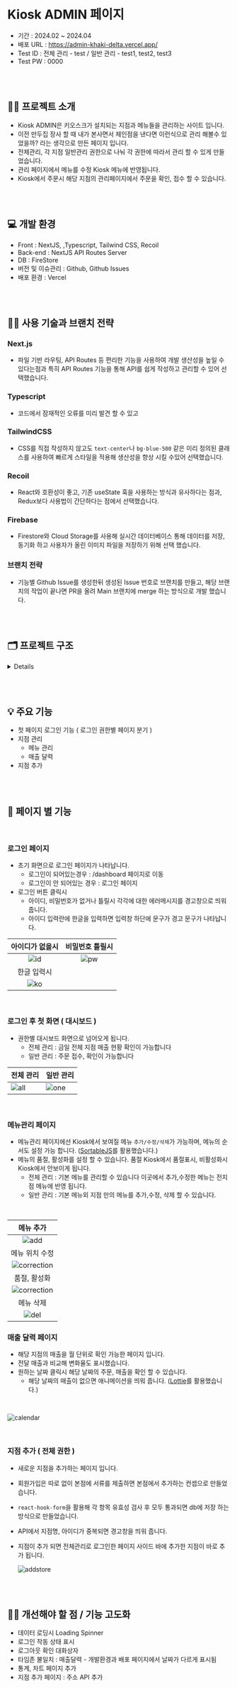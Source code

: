 # Kiosk ADMIN 페이지 

- 기간 : 2024.02 ~ 2024.04
- 배포 URL : https://admin-khaki-delta.vercel.app/
- Test ID : 전체 관리 - test / 일반 관리 - test1, test2, test3
- Test PW : 0000

<br /><br />

## 💁‍♂️ 프로젝트 소개 

  - Kiosk ADMIN은 키오스크가 설치되는 지점과 메뉴들을 관리하는 사이트 입니다.
  - 이전 만두집 장사 할 때 내가 본사면서 체인점을 낸다면 이런식으로 관리 해볼수 있었을까? 라는 생각으로 만든 페이지 입니다.
  - 전체관리, 각 지점 일반관리 권한으로 나눠 각 권한에 따라서 관리 할 수 있게 만들었습니다.
  - 관리 페이지에서 메뉴를 수정 Kiosk 메뉴에 반영됩니다.
  - Kiosk에서 주문시 해당 지점의 관리페이지에서 주문을 확인, 접수 할 수 있습니다.
  
<br /><br />

## 💻 개발 환경
- Front : NextJS, ,Typescript, Tailwind CSS, Recoil
- Back-end : NextJS API Routes Server
- DB : FireStore
- 버전 및 이슈관리 : Github, Github Issues
- 배포 환경 : Vercel


<br /><br />

## 🧑‍💻 사용 기술과 브랜치 전략

### Next.js
 -  파일 기반 라우팅, API Routes 등 편리한 기능을 사용하여 개발 생산성을 높일 수 있다는점과  특히 API Routes 기능을 통해 API를 쉽게 작성하고 관리할 수 있어 선택했습니다.

### Typescript
 - 코드에서 잠재적인 오류를 미리 발견 할 수 있고 

### TailwindCSS 
- CSS를 직접 작성하지 않고도  `text-center`나 `bg-blue-500` 같은 미리 정의된 클래스를 사용하여 빠르게 스타일을 적용해 생산성을 향상 시킬 수있어 선택했습니다.

### Recoil 
- React와 호환성이 좋고, 기존 useState 훅을 사용하는 방식과 유사하다는 점과, Redux보다 사용법이 간단하다는 점에서 선택했습니다. 

### Firebase 
- Firestore와 Cloud Storage를 사용해 실시간 데이터베이스 통해 데이터를 저장, 동기화 하고 사용자가 올린 이미지 파일을 저장하기 위해 선택 했습니다.  


### 브랜치 전략
- 기능별 Github Issue를 생성한뒤 생성된 Issue 번호로 브랜치를 만들고, 해당 브랜치의 작업이 끝나면 PR을 올려 Main 브랜치에 merge 하는 방식으로 개발 했습니다.

<br /><br />

## 🗂️ 프로젝트 구조
<details>
  
  ```
📦src
 ┣ 📂app
 ┃ ┣ 📂addStore
 ┃ ┃ ┗ 📜page.tsx
 ┃ ┣ 📂api
 ┃ ┃ ┣ 📂chart
 ┃ ┃ ┃ ┗ 📜route.ts
 ┃ ┃ ┣ 📂login
 ┃ ┃ ┃ ┗ 📜route.ts
 ┃ ┃ ┣ 📂menu
 ┃ ┃ ┃ ┣ 📂[slug]
 ┃ ┃ ┃ ┃ ┗ 📜route.ts
 ┃ ┃ ┃ ┗ 📜route.ts
 ┃ ┃ ┣ 📂order
 ┃ ┃ ┃ ┣ 📂date
 ┃ ┃ ┃ ┃ ┗ 📂[slug]
 ┃ ┃ ┃ ┃ ┃ ┗ 📜route.ts
 ┃ ┃ ┃ ┣ 📂[slug]
 ┃ ┃ ┃ ┃ ┗ 📜route.ts
 ┃ ┃ ┃ ┗ 📜route.ts
 ┃ ┃ ┣ 📂sales
 ┃ ┃ ┃ ┣ 📂detail
 ┃ ┃ ┃ ┃ ┗ 📜route.ts
 ┃ ┃ ┃ ┗ 📜route.ts
 ┃ ┃ ┣ 📂sort
 ┃ ┃ ┃ ┗ 📜route.ts
 ┃ ┃ ┗ 📂store
 ┃ ┃ ┃ ┗ 📜route.ts
 ┃ ┣ 📂atoms
 ┃ ┃ ┣ 📜calendar-atom.ts
 ┃ ┃ ┣ 📜modal-atom.ts
 ┃ ┃ ┗ 📜RecoilWrapper.tsx
 ┃ ┣ 📂chart
 ┃ ┃ ┗ 📜page.tsx
 ┃ ┣ 📂Components
 ┃ ┃ ┣ 📂animations
 ┃ ┃ ┃ ┣ 📜Loading.tsx
 ┃ ┃ ┃ ┗ 📜NoSales.tsx
 ┃ ┃ ┣ 📂aside
 ┃ ┃ ┃ ┣ 📜Admin.tsx
 ┃ ┃ ┃ ┣ 📜Aside.tsx
 ┃ ┃ ┃ ┗ 📜Super.tsx
 ┃ ┃ ┣ 📂board
 ┃ ┃ ┃ ┣ 📜Admin.tsx
 ┃ ┃ ┃ ┣ 📜Card.tsx
 ┃ ┃ ┃ ┗ 📜Super.tsx
 ┃ ┃ ┣ 📂chart
 ┃ ┃ ┃ ┣ 📜Chart.tsx
 ┃ ┃ ┃ ┗ 📜ChartBoard.tsx
 ┃ ┃ ┣ 📂modal
 ┃ ┃ ┃ ┣ 📂popup
 ┃ ┃ ┃ ┃ ┗ 📜AddFoodPopup.tsx
 ┃ ┃ ┃ ┣ 📜Alert.tsx
 ┃ ┃ ┃ ┣ 📜Confirm.tsx
 ┃ ┃ ┃ ┣ 📜GlobalComponent.tsx
 ┃ ┃ ┃ ┗ 📜Modal.tsx
 ┃ ┃ ┣ 📜Calendar.tsx
 ┃ ┃ ┣ 📜Header.tsx
 ┃ ┃ ┣ 📜LoginPage.tsx
 ┃ ┃ ┣ 📜Management.tsx
 ┃ ┃ ┣ 📜Sales.tsx
 ┃ ┃ ┗ 📜Table.tsx
 ┃ ┣ 📂dashboard
 ┃ ┃ ┗ 📜page.tsx
 ┃ ┣ 📂hooks
 ┃ ┃ ┗ 📜useUserInfo.ts
 ┃ ┣ 📂management
 ┃ ┃ ┗ 📜page.tsx
 ┃ ┣ 📂sales
 ┃ ┃ ┗ 📜page.tsx
 ┃ ┣ 📂service
 ┃ ┃ ┣ 📜axios.ts
 ┃ ┃ ┣ 📜base64.ts
 ┃ ┃ ┣ 📜chart.ts
 ┃ ┃ ┣ 📜firebase.ts
 ┃ ┃ ┣ 📜foods.ts
 ┃ ┃ ┣ 📜login.ts
 ┃ ┃ ┣ 📜order.ts
 ┃ ┃ ┣ 📜sales.ts
 ┃ ┃ ┗ 📜store.ts
 ┃ ┣ 📂store
 ┃ ┃ ┗ 📜page.tsx
 ┃ ┣ 📜favicon.ico
 ┃ ┣ 📜globals.css
 ┃ ┣ 📜layout.tsx
 ┃ ┗ 📜page.tsx
 ┗ 📂types
 ┃ ┣ 📜allTypes.d.ts
 ┃ ┣ 📜enum.ts
 ┃ ┗ 📜service.ts
```
</details>



<br /><br />

## 💡 주요 기능 

  - 첫 페이지 로그인 기능 ( 로그인 권한별 페이지 분기 )
  - 지점 관리
    - 메뉴 관리
    - 매출 달력
  - 지점 추가

<br /><br />
## 📒 페이지 별 기능 

<br />

### 로그인 페이지
- 초기 화면으로 로그인 페이지가 나타납니다.
  - 로그인이 되어있는경우 : /dashboard 페이지로 이동
  - 로그인이 안 되어있는 경우 : 로그인 페이지
- 로그인 버튼 클릭시
  - 아이디, 비밀번호가 없거나 틀릴시 각각에 대한 에러메시지를 경고창으로 띄워 줍니다.
  - 아이디 입력란에 한글을 입력하면 입력창 하단에 문구가 경고 문구가 나타납니다.

|아이디가 없을시|비밀번호 틀릴시|
|:-----:|:-----:|
|![id](https://github.com/aksen123/admin/assets/126546293/e10b617b-d65b-4d74-8450-cc592416d1d0)|![pw](https://github.com/aksen123/admin/assets/126546293/1ec62660-e240-49b3-9cfc-17029af2ba37)|
|한글 입력시|   |
|![ko](https://github.com/aksen123/admin/assets/126546293/127937b7-41ae-461e-9c03-fb455c4f01f7)|  |

<br />

### 로그인 후 첫 화면 ( 대시보드 )
- 권한별 대시보드 화면으로 넘어오게 됩니다.
  - 전체 관리 : 금일 전체 지점 매출 현황 확인이 가능합니다
  - 일반 관리 : 주문 접수, 확인이 가능합니다
  
|전체 관리|일반 관리|
|-----|-----|
|![all](https://github.com/aksen123/admin/assets/126546293/6eb40b2e-2e56-4e26-a87e-285c07be3d71)|![one](https://github.com/aksen123/admin/assets/126546293/191dd0e4-c978-4014-84ca-3e7488251d4c)|


<br />

### 메뉴관리 페이지

- 메뉴관리 페이지에선 Kiosk에서 보여질 메뉴 `추가/수정/삭제`가 가능하며, 메뉴의 순서도 설정 가능 합니다. ([SortableJS](https://aksen123.github.io/M_W_blog/docs/%EA%B3%B5%EC%B1%85/sortableJS)를 활용했습니다.)
- 메뉴의 품절, 활성화를 설정 할 수 있습니다. 품절 Kiosk에서 품절표시, 비활성화시 Kiosk에서 안보이게 됩니다.
  - 전체 관리 : 기본 메뉴를 관리할 수 있습니다 이곳에서 추가,수정한 메뉴는 전지점 메뉴에 반영 됩니다.
  - 일반 관리 : 기본 메뉴외 지점 만의 메뉴를 추가,수정, 삭제 할 수 있습니다.

<br />

|메뉴 추가|
|:-----:|
|![add](https://github.com/aksen123/admin/assets/126546293/a217502e-1946-4783-875b-295168281ab1)|
|메뉴 위치 수정|
|![correction](https://github.com/aksen123/admin/assets/126546293/569c95e4-974e-443a-9444-f5977b0ce2f5)|
|품절, 활성화|
|![correction](https://github.com/aksen123/admin/assets/126546293/4d16d6d8-0fe3-44d1-af10-1eaeb72a605d)|
|메뉴 삭제|
|![del](https://github.com/aksen123/admin/assets/126546293/2a93f1b2-82a2-477d-b4f3-932f2b60708d)|



### 매출 달력 페이지

- 해당 지점의 매출을 월 단위로 확인 가능한 페이지 입니다.
- 전달 매출과 비교해 변화율도 표시했습니다.
- 원하는 날짜 클릭시 해당 날짜의 주문, 매출을 확인 할 수 있습니다.
  - 해당 날짜의 매출이 없으면 애니메이션을 띄워 줍니다. ([Lottie](https://aksen123.github.io/M_W_blog/docs/%EA%B3%B5%EC%B1%85/Lottie)를 활용했습니다.)

<br />

![calendar](https://github.com/aksen123/admin/assets/126546293/78611cdd-904c-4918-84fe-7866738952f6)


<br />

### 지점 추가 ( 전체 권한 )

- 새로운 지점을 추가하는 페이지 입니다.
- 회원가입은 따로 없이 본점에 서류를 제출하면 본점에서 추가하는 컨셉으로 만들었습니다.
- `react-hook-form`을 활용해 각 항목 유효성 검사 후 모두 통과되면 db에 저장 하는 방식으로 만들었습니다.
- API에서 지점명, 아이디가 중복되면 경고창을 띄워 줍니다.
- 지점이 추가 되면 전체관리로 로그인한 페이지 사이드 바에 추가한 지점이 바로 추가 됩니다.

  ![addstore](https://github.com/aksen123/admin/assets/126546293/85f87437-88db-4f77-9954-09ee219e0cfb)


<br /><br />

## 👨‍🔧 개선해야 할 점 / 기능 고도화

- 데이터 로딩시 Loading Spinner
- 로그인 작동 상태 표시
- 로그아웃 확인 대화상자
- 타임존 불일치 : 매출달력 - 개발환경과 배포 페이지에서 날짜가 다르게 표시됨
- 통계, 차트 페이지 추가
- 지점 추가 페이지 : 주소 API 추가

